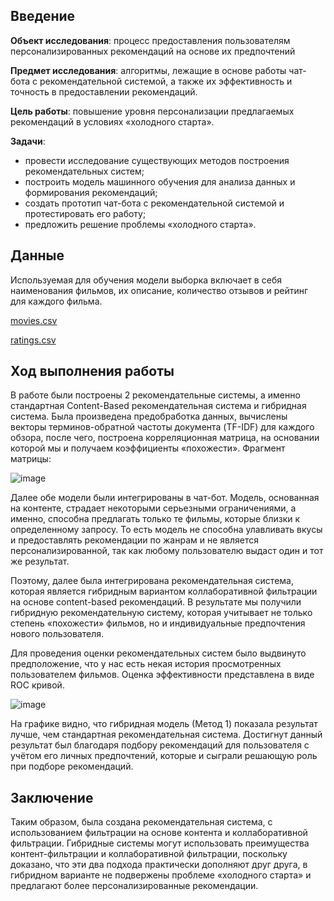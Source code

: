 ## Введение

**Объект исследования**: процесс предоставления пользователям персонализированных рекомендаций на основе их предпочтений

**Предмет исследования**: алгоритмы, лежащие в основе работы чат-бота с рекомендательной системой, а также их эффективность и точность в предоставлении рекомендаций.

**Цель работы**: повышение уровня персонализации предлагаемых рекомендаций в условиях «холодного старта».

**Задачи**: 
* провести исследование существующих методов построения рекомендательных систем;
* построить модель машинного обучения для анализа данных и формирования рекомендаций;
* создать прототип чат-бота с рекомендательной системой и протестировать его работу;
* предложить решение проблемы «холодного старта».


## Данные

Используемая для обучения модели выборка включает в себя наименования фильмов, их описание, количество отзывов и рейтинг для каждого фильма.

[movies.csv](https://github.com/Hlebi4/Chat_Bot/blob/main/core/tmdb_5000_credits.csv)

[ratings.csv](https://github.com/Hlebi4/Chat_Bot/blob/main/core/ratings.csv)

## Ход выполнения работы

В работе были построены 2 рекомендательные системы, а именно стандартная Content-Based рекомендательная система и гибридная система. Была произведена предобработка данных, вычислены векторы терминов-обратной частоты документа (TF-IDF) для каждого обзора, после чего, построена корреляционная матрица, на основании которой мы и получаем коэффициенты «похожести». Фрагмент матрицы:

![image](https://github.com/user-attachments/assets/974abc95-d767-4c1d-bc49-919b9e1b23fc)

Далее обе модели были интегрированы в чат-бот. Модель, основанная на контенте, страдает некоторыми серьезными ограничениями, а именно, способна предлагать только те фильмы, которые близки к определенному запросу. То есть модель не способна улавливать вкусы и предоставлять рекомендации по жанрам и не является персонализированной, так как любому пользователю выдаст один и тот же результат.

Поэтому, далее была интегрирована рекомендательная система, которая является гибридным вариантом коллаборативной фильтрации на основе content-based рекомендаций. В результате мы получили гибридную рекомендательную систему, которая учитывает не только степень «похожести» фильмов, но и индивидуальные предпочтения нового пользователя.

Для проведения оценки рекомендательных систем было выдвинуто предположение, что у нас есть некая история просмотренных пользователем фильмов. Оценка эффективности представлена в виде ROC кривой.

![image](https://github.com/user-attachments/assets/e154f420-ef66-440e-ad7f-248475c69bb1)

На графике видно, что гибридная модель (Метод 1) показала результат лучше, чем стандартная рекомендательная система. Достигнут данный результат был благодаря подбору рекомендаций для пользователя с учётом его личных предпочтений, которые и сыграли решающую роль при подборе рекомендаций.

## Заключение

Таким образом, была создана рекомендательная система, с использованием фильтрации на основе контента и коллаборативной фильтрации. Гибридные системы могут использовать преимущества контент-фильтрации и коллаборативной фильтрации, поскольку доказано, что эти два подхода практически дополняют друг друга, в гибридном варианте не подвержены проблеме «холодного старта» и предлагают более персонализированные рекомендации.

